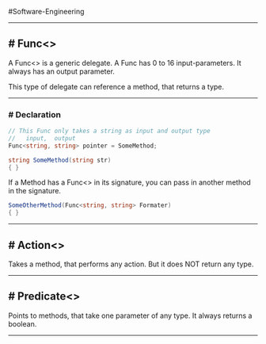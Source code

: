 #Software-Engineering 

---
## # Func<> 

A Func<> is a generic delegate.
A Func has 0 to 16 input-parameters. It always has an output parameter.

This type of delegate can reference a method, that returns a type.

---
### # Declaration 

```csharp
// This Func only takes a string as input and output type
//   input,  output
Func<string, string> pointer = SomeMethod;

string SomeMethod(string str)
{ }
```


If a Method has a Func<> in its signature, you can pass in another method in the signature. 

```csharp
SomeOtherMethod(Func<string, string> Formater)
{ }
```

---
## # Action<>

Takes a method, that performs any action.
But it does NOT return any type. 

---
## # Predicate<>

Points to methods, that take one parameter of any type. 
It always returns a boolean. 

----